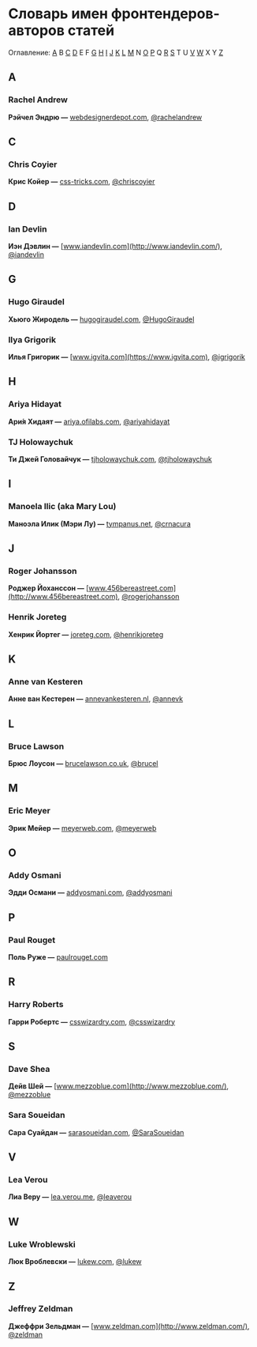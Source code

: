 # Словарь имен фронтендеров-авторов статей

Оглавление: [A](#a) B [C](#c) [D](#d) E F [G](#g) [H](#h) [I](#i) [J](#j) [K](#k) [L](#l) [M](#m) N [O](#o) [P](#p) Q [R](#r) [S](#s) T U [V](#v) [W](#w) X Y [Z](#z)

## A

### Rachel Andrew

**Рэйчел Эндрю —** [webdesignerdepot.com](http://www.webdesignerdepot.com), [@rachelandrew](https://twitter.com/rachelandrew)

## C

### Chris Coyier

**Крис Койер —** [css-tricks.com](http://css-tricks.com), [@chriscoyier](https://twitter.com/chriscoyier)

## D

### Ian Devlin

**Иэн Дэвлин —** [www.iandevlin.com](http://www.iandevlin.com/), [@iandevlin](https://twitter.com/iandevlin)

## G

### Hugo Giraudel

**Хьюго Жиродель —** [hugogiraudel.com](http://hugogiraudel.com/), [@HugoGiraudel](https://twitter.com/HugoGiraudel)

### Ilya Grigorik

**Илья Григорик —** [www.igvita.com](https://www.igvita.com), [@igrigorik](https://twitter.com/igrigorik)

## H

### Ariya Hidayat

**Ари́я Хидаят —** [ariya.ofilabs.com](http://ariya.ofilabs.com/), [@ariyahidayat](http://twitter.com/ariyahidayat)

### TJ Holowaychuk

**Ти Джей Головайчук —** [tjholowaychuk.com](http://www.tjholowaychuk.com/), [@tjholowaychuk](https://twitter.com/tjholowaychuk)

## I

### Manoela Ilic (aka Mary Lou)

**Маноэла Илик (Мэри Лу) —** [tympanus.net](http://tympanus.net/codrops/author/crnacura/), [@crnacura](https://twitter.com/crnacura)

## J

### Roger Johansson

**Роджер Йоханссон —**  [www.456bereastreet.com](http://www.456bereastreet.com), [@rogerjohansson](https://twitter.com/rogerjohansson)

### Henrik Joreteg

**Хенрик Йортег —** [joreteg.com](http://joreteg.com/),
[@henrikjoreteg](https://twitter.com/henrikjoreteg)

## K

### Anne van Kesteren

**Анне ван Кестерен —** [annevankesteren.nl](https://annevankesteren.nl/), [@annevk](https://twitter.com/annevk)

## L

### Bruce Lawson

**Брюс Лоусон —** [brucelawson.co.uk](http://www.brucelawson.co.uk), [@brucel](https://twitter.com/brucel)

## M

### Eric Meyer

**Эрик Мейер —** [meyerweb.com](http://meyerweb.com), [@meyerweb](https://twitter.com/meyerweb)

## O

### Addy Osmani

**Эдди Османи —** [addyosmani.com](http://addyosmani.com), [@addyosmani](https://twitter.com/addyosmani)

## P

### Paul Rouget

**Поль Руже —** [paulrouget.com](http://paulrouget.com/)

## R

### Harry Roberts

**Гарри Робертс —** [csswizardry.com](http://csswizardry.com), [@csswizardry](https://twitter.com/csswizardry)

## S

### Dave Shea

**Дейв Шей —** [www.mezzoblue.com](http://www.mezzoblue.com/), [@mezzoblue](https://twitter.com/mezzoblue)

### Sara Soueidan

**Сара Суайдан —** [sarasoueidan.com](http://sarasoueidan.com), [@SaraSoueidan](https://twitter.com/SaraSoueidan)

## V

### Lea Verou

**Лиа Веру —** [lea.verou.me](http://lea.verou.me), [@leaverou](https://twitter.com/leaverou)

## W

### Luke Wroblewski

**Люк Вроблевски —** [lukew.com](http://www.lukew.com), [@lukew](https://twitter.com/lukew)

## Z

### Jeffrey Zeldman

**Джеффри Зельдман —** [www.zeldman.com](http://www.zeldman.com/), [@zeldman](https://twitter.com/zeldman)
